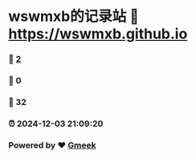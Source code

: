 # wswmxb的记录站 :link: https://wswmxb.github.io 
### :page_facing_up: [2](https://wswmxb.github.io/tag.html) 
### :speech_balloon: 0 
### :hibiscus: 32 
### :alarm_clock: 2024-12-03 21:09:20 
### Powered by :heart: [Gmeek](https://github.com/Meekdai/Gmeek)

